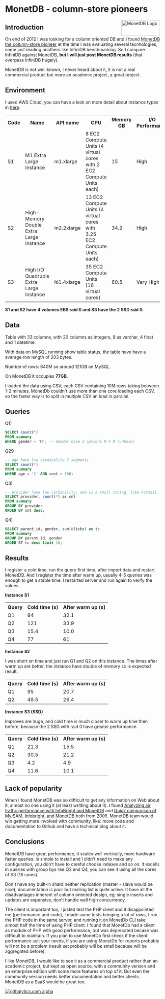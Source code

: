 MonetDB - column-store pioneers
=============================

<img align="right" src="http://dev.monetdb.org/imgs/monetdb-final-500.png" alt="MonetDB Logo" width="125" height="51"></img>

Introduction
------------

On end of 2012 I was looking for a column oriented DB and I found [MonetDB the column-store pioneer](http://www.monetdb.org/Home) at the time I was evaluating several tecnhologies, some just reading anothers like InfiniDB benchmarking. So I compare InfiniDB against MonetDB, **but I will just post MonetDB results** (that overpass InfiniDB hugely).

MonetDB is not well known, I never heard about it, it is not a real commercial product but more an academic project, a great project.

Environment
------------

I used AWS Cloud, you can have a look on more detail about instance types in [here](http://aws.amazon.com/ec2/instance-types/).

<table>
  <tr>
    <th>Code</th>
    <th>Name</th>
    <th>API name</th>
    <th>CPU</th>
    <th>Memory GB</th>
    <th>I/O Performance</th>
  </tr>
  <tr>
    <td>S1</td>
    <td>M1 Extra Large Instance</td>
    <td>m1.xlarge</td>
    <td>8 EC2 Compute Units (4 virtual cores with 2 EC2 Compute Units each)</td>
    <td>15</td>
    <td>High</td>
  </tr>
  <tr>
    <td>S2</td>
    <td>High-Memory Double Extra Large Instance</td>
    <td>m2.2xlarge</td>
    <td>13 EC2 Compute Units (4 virtual cores with 3.25 EC2 Compute Units each)</td>
    <td>34.2</td>
    <td>High</td>    
  </tr>
  <tr>
    <td>S3</td>
    <td>High I/O Quadruple Extra Large Instance</td>
    <td>hi1.4xlarge</td>
    <td>35 EC2 Compute Units (16 virtual cores)</td>
    <td>60.5</td>
    <td>Very High</td>
  </tr>  
</table>

**S1 and S2 have 4 volumes EBS raid 0 and S3 have the 2 SSD raid 0.**

Data
------------

Table with 33 columns, with 20 columns as integers, 8 as varchar, 4 float and 1 datetime.

With data on MySQL running show table status, the table have have a average row length of 203 bytes.

Number of rows: 640M so around 121GB on MySQL.

On MonetDB it occupies **77GB**.

I loaded the data using CSV, each CSV containing 10M rows taking between 1-2 minutes, MonetDb couldn't use more than one core loading each CSV, so the faster way is to split in multiple CSV an load in parallel.

Queries
------------

Q1)
```sql
SELECT count(*)
FROM summary
WHERE gender = 'M'; -- Gender have 3 options M F N (unknow)
```

Q29
```sql
-- age have low cardinality 7 segments
SELECT count(*)
FROM summary
WHERE age = 'C' AND sent > 100;
```

Q3)
```sql
-- provider have low cardinality, and is a small string, like hotmail, gmail, etc.
SELECT provider, count(*) as cnt
FROM summary
GROUP BY provider
ORDER BY cnt desc;
```

Q4)
```sql
SELECT parent_id, gender, sum(clicks) as tc
FROM summary
GROUP BY parent_id, gender
ORDER BT tc desc limit 10;
```

Results
------------

I register a cold time, run the query first time, after import data and restart MonetDB. And I register the time after warm up, usually 4-5 queries was enough to get a stable time. I restarted server and run again to verify the values.

**Instance S1**

<table>
  <tr>
    <th>Query</th>
    <th>Cold time (s)</th>
    <th>After warm up (s)</th>
  </tr>
  <tr>
    <td>Q1</td>
    <td>84</td>
    <td>32.1</td>
  </tr>
  <tr>
    <td>Q2</td>
    <td>121</td>
    <td>33.9</td>
  </tr>
  <tr>
    <td>Q3</td>
    <td>15.4</td>
    <td>10.0</td>
  </tr>
  <tr>
    <td>Q4</td>
    <td>77</td>
    <td>61</td>
  </tr> 
</table>

**Instance S2**

I was short on time and just run Q1 and Q2 on this instance. The times after warm up are better, the instance have double of memory so is expected result.

<table>
  <tr>
    <th>Query</th>
    <th>Cold time (s)</th>
    <th>After warm up (s)</th>
  </tr>
  <tr>
    <td>Q1</td>
    <td>95</td>
    <td>20.7</td>
  </tr>
  <tr>
    <td>Q2</td>
    <td>49.5</td>
    <td>26.4</td>
  </tr>
</table>

**Instance S3 (SSD)**

Improves are huge, and cold time is much closer to warm up time then before, because the 2 SSD with raid 0 have greater performance.

<table>
  <tr>
    <th>Query</th>
    <th>Cold time (s)</th>
    <th>After warm up (s)</th>
  </tr>
  <tr>
    <td>Q1</td>
    <td>21.3</td>
    <td>15.5</td>
  </tr>
  <tr>
    <td>Q2</td>
    <td>30.5</td>
    <td>21.2</td>
  </tr>
  <tr>
    <td>Q3</td>
    <td>4.2</td>
    <td>4.9</td>
  </tr>
  <tr>
    <td>Q4</td>
    <td>11.6</td>
    <td>10.1</td>
  </tr> 
</table>

Lack of popularity
------------

When I found MonetDB was so difficult to get any information on Web about it, almost no one using it (at least writting about it). I found [Analyzing air traffic performance with InfoBright and MonetDB](http://www.mysqlperformanceblog.com/2009/10/02/analyzing-air-traffic-performance-with-infobright-and-monetdb/) and [Quick comparison of MyISAM, Infobright, and MonetDB](http://www.mysqlperformanceblog.com/2009/09/29/quick-comparison-of-myisam-infobright-and-monetdb/) both from 2009. MonetDB team would win getting more involved with community, like: move code and documentation to Github and have a technical blog about it.

Conclusions
------------

MonetDB have great performance, it scales well vertically, more hardware faster queries. Is simple to install and I didn't need to make any configuration, you don't have to careful choose indexes and so on. It excells in queries with group bys like Q3 and Q4, you can see it using all the cores of S3 (16 cores).

Don't have any built-in shard neither replication (master - slave would be nice), documentation is poor but mailing list is quite active. It have all the disadvantages inherent of column oriented design, eg: single inserts and updates are expensive, don't handle well high concurrency.

The client is important too, I justed test the PHP client and it disappointed me (performance and code), I made some tests bringing a lot of rows, I run the PHP code in the same server, and running it on MonetDb CLI take almost half the time of using PHP client. I found that MonetDb had a client as module of PHP with good performance, but was deprecated becase was difficult to maintain. If you plan to use MonetDb first check if the client performance suit your needs, if you are using MonetDb for reports probably will not be a problem (result set probably will be small because will be aggregated before).

I like MonetDB, I would like to see it as a commercial product rather than an academic project, but kept as open source, with a community version and an enterprise edition with some more features on top of it.
But even the community version needs better documentation and better clients. MonetDB as a SaaS would be great too.

[![githalytics.com alpha](https://cruel-carlota.pagodabox.com/6ca5e52989fdd36e216cbbe6c0685408 "githalytics.com")](http://githalytics.com/entering/miscellaneous)
